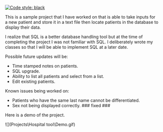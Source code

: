 [![Code style: black](https://img.shields.io/badge/code%20style-black-000000.svg)](https://github.com/psf/black)

This is a sample project that I have worked on that is able to take inputs for a new patient and store it in a text file then locate patients in the database to display their data. 

I realize that SQL is a better database handling tool but at the time of completing the project I was not familiar with SQL. I deliberately wrote my classes so that I will be able to implement SQL at a later date. 

Possible future updates will be: 
- Time stamped notes on patients.
- SQL upgrade.
- Ability to list all patients and select from a list.
- Edit existing patients.

Known issues being worked on:
- Patients who have the same last name cannot be differentiated. 
- Sex not being displayed correctly. ### fixed ###


Here is a demo of the project.

![](Projects\Hospital tool\Demo.gif)